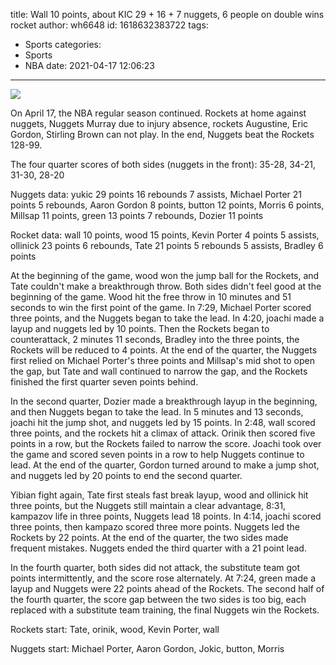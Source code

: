 title: Wall 10 points, about KIC 29 + 16 + 7 nuggets, 6 people on double wins rocket
author: wh6648
id: 1618632383722
tags: 
- Sports
categories: 
- Sports
- NBA
date: 2021-04-17 12:06:23
---
![](https://p3.itc.cn/q_70/images01/20210417/1d0b769754db4468be988df19b15688a.png)


On April 17, the NBA regular season continued. Rockets at home against nuggets, Nuggets Murray due to injury absence, rockets Augustine, Eric Gordon, Stirling Brown can not play. In the end, Nuggets beat the Rockets 128-99.

The four quarter scores of both sides (nuggets in the front): 35-28, 34-21, 31-30, 28-20

Nuggets data: yukic 29 points 16 rebounds 7 assists, Michael Porter 21 points 5 rebounds, Aaron Gordon 8 points, button 12 points, Morris 6 points, Millsap 11 points, green 13 points 7 rebounds, Dozier 11 points

Rocket data: wall 10 points, wood 15 points, Kevin Porter 4 points 5 assists, ollinick 23 points 6 rebounds, Tate 21 points 5 rebounds 5 assists, Bradley 6 points

At the beginning of the game, wood won the jump ball for the Rockets, and Tate couldn't make a breakthrough throw. Both sides didn't feel good at the beginning of the game. Wood hit the free throw in 10 minutes and 51 seconds to win the first point of the game. In 7:29, Michael Porter scored three points, and the Nuggets began to take the lead. In 4:20, joachi made a layup and nuggets led by 10 points. Then the Rockets began to counterattack, 2 minutes 11 seconds, Bradley into the three points, the Rockets will be reduced to 4 points. At the end of the quarter, the Nuggets first relied on Michael Porter's three points and Millsap's mid shot to open the gap, but Tate and wall continued to narrow the gap, and the Rockets finished the first quarter seven points behind.

In the second quarter, Dozier made a breakthrough layup in the beginning, and then Nuggets began to take the lead. In 5 minutes and 13 seconds, joachi hit the jump shot, and nuggets led by 15 points. In 2:48, wall scored three points, and the rockets hit a climax of attack. Orinik then scored five points in a row, but the Rockets failed to narrow the score. Joachi took over the game and scored seven points in a row to help Nuggets continue to lead. At the end of the quarter, Gordon turned around to make a jump shot, and nuggets led by 20 points to end the second quarter.

Yibian fight again, Tate first steals fast break layup, wood and ollinick hit three points, but the Nuggets still maintain a clear advantage, 8:31, kampazov life in three points, Nuggets lead 18 points. In 4:14, joachi scored three points, then kampazo scored three more points. Nuggets led the Rockets by 22 points. At the end of the quarter, the two sides made frequent mistakes. Nuggets ended the third quarter with a 21 point lead.

In the fourth quarter, both sides did not attack, the substitute team got points intermittently, and the score rose alternately. At 7:24, green made a layup and Nuggets were 22 points ahead of the Rockets. The second half of the fourth quarter, the score gap between the two sides is too big, each replaced with a substitute team training, the final Nuggets win the Rockets.

Rockets start: Tate, orinik, wood, Kevin Porter, wall

Nuggets start: Michael Porter, Aaron Gordon, Jokic, button, Morris

